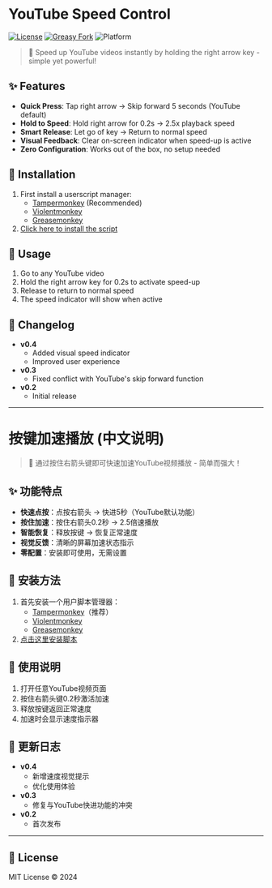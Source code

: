 # YouTube Speed Control

[![License](https://img.shields.io/github/license/landrarwolf/youtube-speed-control)](LICENSE)
[![Greasy Fork](https://img.shields.io/badge/Greasy%20Fork-install-green)](https://update.greasyfork.org/scripts/520580/YouTube%20%E6%8C%89%E9%94%AE%E5%8A%A0%E9%80%9F%E6%92%AD%E6%94%BE.user.js)
![Platform](https://img.shields.io/badge/Platform-YouTube-red)

> 🚀 Speed up YouTube videos instantly by holding the right arrow key - simple yet powerful!

## ✨ Features
- **Quick Press**: Tap right arrow → Skip forward 5 seconds (YouTube default)
- **Hold to Speed**: Hold right arrow for 0.2s → 2.5x playback speed
- **Smart Release**: Let go of key → Return to normal speed
- **Visual Feedback**: Clear on-screen indicator when speed-up is active
- **Zero Configuration**: Works out of the box, no setup needed

## 🔧 Installation
1. First install a userscript manager:
   - [Tampermonkey](https://www.tampermonkey.net/) (Recommended)
   - [Violentmonkey](https://violentmonkey.github.io/)
   - [Greasemonkey](https://www.greasespot.net/)
2. [Click here to install the script](https://update.greasyfork.org/scripts/520580/YouTube%20%E6%8C%89%E9%94%AE%E5%8A%A0%E9%80%9F%E6%92%AD%E6%94%BE.user.js)

## 📖 Usage
1. Go to any YouTube video
2. Hold the right arrow key for 0.2s to activate speed-up
3. Release to return to normal speed
4. The speed indicator will show when active

## 📝 Changelog
- **v0.4**
  - Added visual speed indicator
  - Improved user experience
- **v0.3**
  - Fixed conflict with YouTube's skip forward function
- **v0.2**
  - Initial release

---

# 按键加速播放 (中文说明)

> 🚀 通过按住右箭头键即可快速加速YouTube视频播放 - 简单而强大！

## ✨ 功能特点
- **快速点按**：点按右箭头 → 快进5秒（YouTube默认功能）
- **按住加速**：按住右箭头0.2秒 → 2.5倍速播放
- **智能恢复**：释放按键 → 恢复正常速度
- **视觉反馈**：清晰的屏幕加速状态指示
- **零配置**：安装即可使用，无需设置

## 🔧 安装方法
1. 首先安装一个用户脚本管理器：
   - [Tampermonkey](https://www.tampermonkey.net/)（推荐）
   - [Violentmonkey](https://violentmonkey.github.io/)
   - [Greasemonkey](https://www.greasespot.net/)
2. [点击这里安装脚本](https://update.greasyfork.org/scripts/520580/YouTube%20%E6%8C%89%E9%94%AE%E5%8A%A0%E9%80%9F%E6%92%AD%E6%94%BE.user.js)

## 📖 使用说明
1. 打开任意YouTube视频页面
2. 按住右箭头键0.2秒激活加速
3. 释放按键返回正常速度
4. 加速时会显示速度指示器

## 📝 更新日志
- **v0.4**
  - 新增速度视觉提示
  - 优化使用体验
- **v0.3**
  - 修复与YouTube快进功能的冲突
- **v0.2**
  - 首次发布

---

## 📄 License
MIT License © 2024
